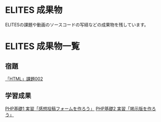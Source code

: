 ELITES 成果物
============

ELITESの課題や動画のソースコードの写経などの成果物を残しています。


ELITES 成果物一覧
===============

## 宿題
[「HTML」課題002](https://github.com/ogontaro/elites-output/tree/master/homework-002-html "「HTML」課題002")

## 学習成果
[PHP基礎1 実習「感想投稿フォームを作ろう」](https://github.com/ogontaro/elites-output/tree/master/php-basic-1-practice "PHP基礎1 実習「感想投稿フォームを作ろう」")
[PHP基礎2 実習「掲示版を作ろう」](https://github.com/ogontaro/elites-output/tree/master/php-basic-2-practice "PHP基礎2 実習「掲示版を作ろう」")